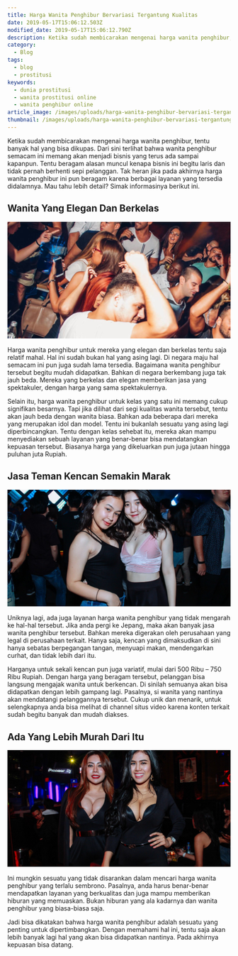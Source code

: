 ```yaml
---
title: Harga Wanita Penghibur Bervariasi Tergantung Kualitas
date: 2019-05-17T15:06:12.503Z
modified_date: 2019-05-17T15:06:12.790Z
description: Ketika sudah membicarakan mengenai harga wanita penghibur, tentu banyak hal yang bisa dikupas. Dari sini terlihat bahwa wanita  penghibur memang akan menjadi bisnis.
category:
  - Blog
tags:
  - blog
  - prostitusi
keywords:
  - dunia prostitusi
  - wanita prostitusi online
  - wanita penghibur online
article_image: /images/uploads/harga-wanita-penghibur-bervariasi-tergantung-kualitas-2.jpg
thumbnail: /images/uploads/harga-wanita-penghibur-bervariasi-tergantung-kualitas-2-012.jpg
---
```

Ketika sudah membicarakan mengenai harga wanita penghibur, tentu banyak hal yang bisa dikupas. Dari sini terlihat bahwa wanita penghibur semacam ini memang akan menjadi bisnis yang terus ada sampai kapanpun. Tentu beragam alasan muncul kenapa bisnis ini begitu laris dan tidak pernah berhenti sepi pelanggan. Tak heran jika pada akhirnya harga wanita penghibur ini pun beragam karena berbagai layanan yang tersedia didalamnya. Mau tahu lebih detail? Simak informasinya berikut ini.

## Wanita Yang Elegan Dan Berkelas

![Harga Wanita Penghibur Bervariasi Tergantung Kualitas](/images/uploads/harga-wanita-penghibur-bervariasi-tergantung-kualitas.jpg)

Harga wanita penghibur untuk mereka yang elegan dan berkelas tentu saja relatif mahal. Hal ini sudah bukan hal yang asing lagi. Di negara maju hal semacam ini pun juga sudah lama tersedia. Bagaimana wanita penghibur tersebut begitu mudah didapatkan. Bahkan di negara berkembang juga tak jauh beda. Mereka yang berkelas dan elegan memberikan jasa yang spektakuler, dengan harga yang sama spektakulernya.

Selain itu, harga wanita penghibur untuk kelas yang satu ini memang cukup signifikan besarnya. Tapi jika dilihat dari segi kualitas wanita tersebut, tentu akan jauh beda dengan wanita biasa. Bahkan ada beberapa dari mereka yang merupakan idol dan model. Tentu ini bukanlah sesuatu yang asing lagi diperbincangkan. Tentu dengan kelas sehebat itu, mereka akan mampu menyediakan sebuah layanan yang benar-benar bisa mendatangkan kepuasan tersebut. Biasanya harga yang dikeluarkan pun juga jutaan hingga puluhan juta Rupiah.

## Jasa Teman Kencan Semakin Marak

![Harga Wanita Penghibur Bervariasi Tergantung Kualitas](/images/uploads/harga-wanita-penghibur-bervariasi-tergantung-kualitas-2.jpg)

Uniknya lagi, ada juga layanan harga wanita penghibur yang tidak mengarah ke hal-hal tersebut. Jika anda pergi ke Jepang, maka akan banyak jasa wanita penghibur tersebut. Bahkan mereka digerakan oleh perusahaan yang legal di perusahaan terkait. Hanya saja, kencan yang dimaksudkan di sini hanya sebatas berpegangan tangan, menyuapi makan, mendengarkan curhat, dan tidak lebih dari itu.

Harganya untuk sekali kencan pun juga variatif, mulai dari 500 Ribu – 750 Ribu Rupiah. Dengan harga yang beragam tersebut, pelanggan bisa langsung mengajak wanita untuk berkencan. Di sinilah semuanya akan bisa didapatkan dengan lebih gampang lagi. Pasalnya, si wanita yang nantinya akan mendatangi pelanggannya tersebut. Cukup unik dan menarik, untuk selengkapnya anda bisa melihat di channel situs video karena konten terkait sudah begitu banyak dan mudah diakses.

## Ada Yang Lebih Murah Dari Itu

![Harga Wanita Penghibur Bervariasi Tergantung Kualitas](/images/uploads/5-manfaat-menikmati-dunia-malam-di-zona-cafe-1.jpg)

Ini mungkin sesuatu yang tidak disarankan dalam mencari harga wanita penghibur yang terlalu sembrono. Pasalnya, anda harus benar-benar mendapatkan layanan yang berkualitas dan juga mampu memberikan hiburan yang memuaskan. Bukan hiburan yang ala kadarnya dan wanita penghibur yang biasa-biasa saja.

Jadi bisa dikatakan bahwa harga wanita penghibur adalah sesuatu yang penting untuk dipertimbangkan. Dengan memahami hal ini, tentu saja akan lebih banyak lagi hal yang akan bisa didapatkan nantinya. Pada akhirnya kepuasan bisa datang.

